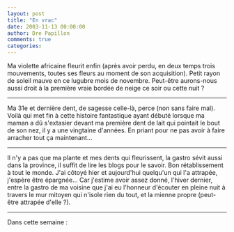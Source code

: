 ```yaml
---
layout: post
title: "En vrac"
date: 2003-11-13 00:00:00
author: Dre Papillon
comments: true
categories: 
---
```



Ma violette africaine fleurit enfin (après avoir perdu, en deux temps trois mouvements, toutes ses fleurs au moment de son acquisition).  Petit rayon de soleil mauve en ce lugubre mois de novembre.  Peut-être aurons-nous aussi droit à la première vraie bordée de neige ce soir ou cette nuit ?

***

Ma 31e et dernière dent, de sagesse celle-là, perce (non sans faire mal).  Voilà qui met fin à cette histoire fantastique ayant débuté lorsque ma maman a dû s'extasier devant ma première dent de lait qui pointait le bout de son nez, il y a une vingtaine d'années.  En priant pour ne pas avoir à faire arracher tout ça maintenant...

***

Il n'y a pas que ma plante et mes dents qui fleurissent, la gastro sévit aussi dans la province, il suffit de lire les blogs pour le savoir.  Bon rétablissement à tout le monde.  J'ai côtoyé hier et aujourd'hui quelqu'un qui l'a attrapée, j'espère être épargnée...  Car j'estime avoir assez donné, l'hiver dernier, entre la gastro de ma voisine que j'ai eu l'honneur d'écouter en pleine nuit à travers le mur mitoyen qui n'isole rien du tout, et la mienne propre (peut-être attrapée d'elle ?).

***

Dans  cette semaine :




